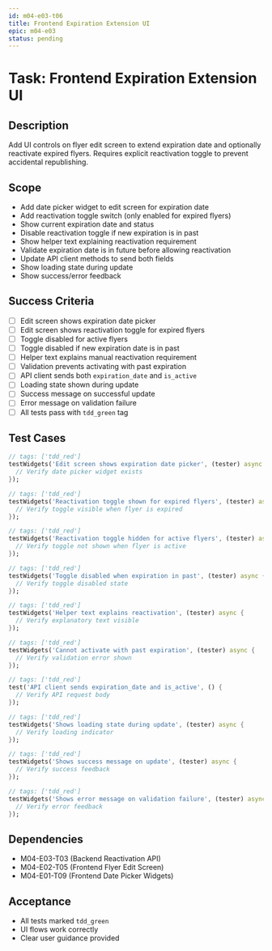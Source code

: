 ```yaml
---
id: m04-e03-t06
title: Frontend Expiration Extension UI
epic: m04-e03
status: pending
---
```


# Task: Frontend Expiration Extension UI

## Description
Add UI controls on flyer edit screen to extend expiration date and optionally reactivate expired flyers. Requires explicit reactivation toggle to prevent accidental republishing.

## Scope
- Add date picker widget to edit screen for expiration date
- Add reactivation toggle switch (only enabled for expired flyers)
- Show current expiration date and status
- Disable reactivation toggle if new expiration is in past
- Show helper text explaining reactivation requirement
- Validate expiration date is in future before allowing reactivation
- Update API client methods to send both fields
- Show loading state during update
- Show success/error feedback

## Success Criteria
- [ ] Edit screen shows expiration date picker
- [ ] Edit screen shows reactivation toggle for expired flyers
- [ ] Toggle disabled for active flyers
- [ ] Toggle disabled if new expiration date is in past
- [ ] Helper text explains manual reactivation requirement
- [ ] Validation prevents activating with past expiration
- [ ] API client sends both `expiration_date` and `is_active`
- [ ] Loading state shown during update
- [ ] Success message on successful update
- [ ] Error message on validation failure
- [ ] All tests pass with `tdd_green` tag

## Test Cases
```dart
// tags: ['tdd_red']
testWidgets('Edit screen shows expiration date picker', (tester) async {
  // Verify date picker widget exists
});

// tags: ['tdd_red']
testWidgets('Reactivation toggle shown for expired flyers', (tester) async {
  // Verify toggle visible when flyer is expired
});

// tags: ['tdd_red']
testWidgets('Reactivation toggle hidden for active flyers', (tester) async {
  // Verify toggle not shown when flyer is active
});

// tags: ['tdd_red']
testWidgets('Toggle disabled when expiration in past', (tester) async {
  // Verify toggle disabled state
});

// tags: ['tdd_red']
testWidgets('Helper text explains reactivation', (tester) async {
  // Verify explanatory text visible
});

// tags: ['tdd_red']
testWidgets('Cannot activate with past expiration', (tester) async {
  // Verify validation error shown
});

// tags: ['tdd_red']
test('API client sends expiration_date and is_active', () {
  // Verify API request body
});

// tags: ['tdd_red']
testWidgets('Shows loading state during update', (tester) async {
  // Verify loading indicator
});

// tags: ['tdd_red']
testWidgets('Shows success message on update', (tester) async {
  // Verify success feedback
});

// tags: ['tdd_red']
testWidgets('Shows error message on validation failure', (tester) async {
  // Verify error feedback
});
```

## Dependencies
- M04-E03-T03 (Backend Reactivation API)
- M04-E02-T05 (Frontend Flyer Edit Screen)
- M04-E01-T09 (Frontend Date Picker Widgets)

## Acceptance
- All tests marked `tdd_green`
- UI flows work correctly
- Clear user guidance provided
